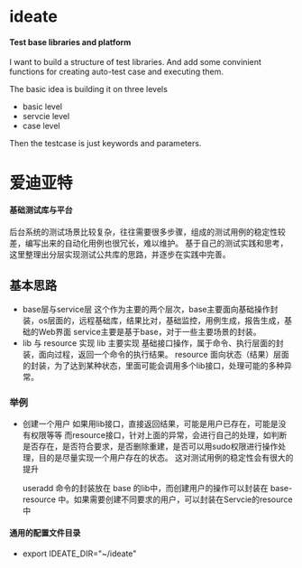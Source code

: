 # ideate
#### Test base libraries and platform

I want to build a structure of test libraries. And add some convinient functions for creating auto-test case and executing them.

The basic idea is building it on three levels
- basic level
- servcie level
- case level

Then the testcase is just keywords and parameters.

# 爱迪亚特
#### 基础测试库与平台

后台系统的测试场景比较复杂，往往需要很多步骤，组成的测试用例的稳定性较差，编写出来的自动化用例也很冗长，难以维护。
基于自己的测试实践和思考，这里整理出分层实现测试公共库的思路，并逐步在实践中完善。

## 基本思路

- base层与service层 
  这个作为主要的两个层次，base主要面向基础操作封装，os层面的，远程基础库，结果比对，基础监控，用例生成，报告生成，基础的Web界面
  service主要是基于base，对于一些主要场景的封装。
- lib 与 resource 实现
  lib 主要实现 基础接口操作，属于命令、执行层面的封装，面向过程，返回一个命令的执行结果。
  resource 面向状态（结果）层面的封装，为了达到某种状态，里面可能会调用多个lib接口，处理可能的多种异常。

### 举例
- 创建一个用户
  如果用lib接口，直接返回结果，可能是用户已存在，可能是没有权限等等
  而resource接口，针对上面的异常，会进行自己的处理，如判断是否存在，是否符合要求，是否删除重建，是否可以用sudo权限进行操作处理，目的是尽量实现一个用户存在的状态。
  这对测试用例的稳定性会有很大的提升
  
  useradd 命令的封装放在 base 的lib中，而创建用户的操作可以封装在 base-resource 中。如果需要创建不同要求的用户，可以封装在Servcie的resource中

#### 通用的配置文件目录
- export IDEATE_DIR="~/ideate"
